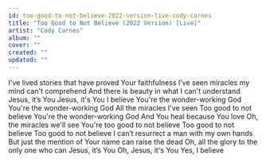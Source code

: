 ```yaml
---
id: too-good-to-not-believe-2022-version-live-cody-carnes
title: "Too Good to Not Believe (2022 Version) [Live]"
artist: "Cody Carnes"
album: ""
cover: ""
created: ""
updated: ""
---
```


I've lived stories that have proved Your faithfulness
I’ve seen miracles my mind can't comprehend
And there is beauty in what I can't understand
Jesus, it’s You
Jesus, it's You
I believe
You're the wonder-working God
You're the wonder-working God
All the miracles I've seen
Too good to not believe
You're the wonder-working God
And You heal because You love
Oh, the miracles we'll see
You're too good to not bеlieve
Too good to not beliеve
Too good to not believe
I can’t resurrect a man with my own hands
But just the mention of Your name can raise the dead
Oh, all the glory to the only one who can
Jesus, it’s You
Oh, Jesus, it's You
Yes, I believe
